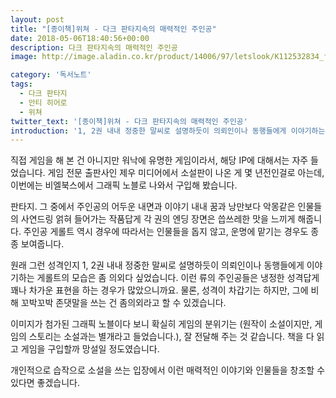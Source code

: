 ```yaml
---
layout: post
title: "[종이책]위쳐 - 다크 판타지속의 매력적인 주인공"
date: 2018-05-06T18:40:56+00:00
description: 다크 판타지속의 매력적인 주인공
image: http://image.aladin.co.kr/product/14006/97/letslook/K112532834_f.jpg

category: '독서노트'  
tags: 
  - 다크 판타지
  - 안티 히어로
  - 위쳐
twitter_text: '[종이책]위쳐 - 다크 판타지속의 매력적인 주인공'
introduction: '1, 2권 내내 정중한 말씨로 설명하듯이 의뢰인이나 동행들에게 이야기하는 게롤트의 모습은 좀 의외다 싶었습니다.'
---
```


직접 게임을 해 본 건 아니지만 워낙에 유명한 게임이라서, 해당 IP에 대해서는 자주 들었습니다. 게임 전문 출판사인 제우 미디어에서 소설판이 나온 게 몇 년전인걸로 아는데, 이번에는 비엘북스에서 그래픽 노블로 나와서 구입해 봤습니다.

판타지. 그 중에서 주인공의 어두운 내면과 이야기 내내 꿈과 낭만보다 악몽같은 인물들의 사연드링 얽혀 들어가는 작품답게 각 권의 엔딩 장면은 씁쓰레한 맛을 느끼게 해줍니다. 주인공 게롤트 역시 경우에 따라서는 인물들을 돕지 않고, 운명에 맡기는 경우도 종종 보여줍니다. 

원래 그런 성격인지 1, 2권 내내 정중한 말씨로 설명하듯이 의뢰인이나 동행들에게 이야기하는 게롤트의 모습은 좀 의외다 싶었습니다. 이런 류의 주인공들은 냉정한 성격답게 꽤나 차가운 표현을 하는 경우가 많았으니까요. 물론, 성격이 차갑기는 하지만, 그에 비해 꼬박꼬박 존댓말을 쓰는 건 좀의외라고 할 수 있겠습니다. 

이미지가 첨가된 그래픽 노블이다 보니 확실히 게임의 분위기는 (원작이 소설이지만, 게임의 스토리는 소설과는 별개라고 들었습니다.), 잘 전달해 주는 것 같습니다. 책을 다 읽고 게임을 구입할까 망설일 정도였습니다.

개인적으로 습작으로 소설을 쓰는 입장에서 이런 매력적인 이야기와 인물들을 창조할 수 있다면 좋겠습니다.
